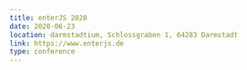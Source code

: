 ```yaml
---
title: enterJS 2020
date: 2020-06-23
location: darmstadtium, Schlossgraben 1, 64283 Darmstadt
link: https://www.enterjs.de
type: conference
---
```

